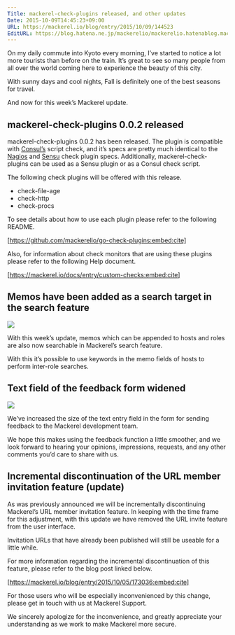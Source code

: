 ```yaml
---
Title: mackerel-check-plugins released, and other updates
Date: 2015-10-09T14:45:23+09:00
URL: https://mackerel.io/blog/entry/2015/10/09/144523
EditURL: https://blog.hatena.ne.jp/mackerelio/mackerelio.hatenablog.mackerel.io/atom/entry/6653458415123996297
---
```


On my daily commute into Kyoto every morning, I’ve started to notice a lot more tourists than before on the train. It’s great to see so many people from all over the world coming here to experience the beauty of this city.

With sunny days and cool nights, Fall is definitely one of the best seasons for travel.

And now for this week’s Mackerel update.

## mackerel-check-plugins 0.0.2 released

mackerel-check-plugins 0.0.2 has been released.
The plugin is compatible with [Consul’s](https://www.consul.io/) script check, and it’s specs are pretty much identical to the [Nagios](https://www.nagios.org/) and [Sensu](https://sensuapp.org/) check plugin specs. Additionally, mackerel-check-plugins can be used as a Sensu plugin or as a Consul check script.

The following check plugins will be offered with this release.

- check-file-age
- check-http
- check-procs

To see details about how to use each plugin please refer to the following README.

[https://github.com/mackerelio/go-check-plugins:embed:cite]

Also, for information about check monitors that are using these plugins please refer to the following Help document.

[https://mackerel.io/docs/entry/custom-checks:embed:cite]


## Memos have been added as a search target in the search feature

![](https://cdn-ak.f.st-hatena.com/images/fotolife/m/mackerelio/20160319/20160319191200.png) 

With this week’s update, memos which can be appended to hosts and roles are also now searchable in Mackerel’s search feature.

With this it’s possible to use keywords in the memo fields of hosts to perform inter-role searches. 

## Text field of the feedback form widened

![](https://cdn-ak.f.st-hatena.com/images/fotolife/m/mackerelio/20160319/20160319191156.png) 

We’ve increased the size of the text entry field in the form for sending feedback to the Mackerel development team.

We hope this makes using the feedback function a little smoother, and we look forward to hearing your opinions, impressions, requests, and any other comments you’d care to share with us.	

## Incremental discontinuation of the URL member invitation feature (update)

As was previously announced we will be incrementally discontinuing Mackerel’s URL member invitation feature. In keeping with the time frame for this adjustment, with this update we have removed the URL invite feature from the user interface. 

Invitation URLs that have already been published will still be useable for a little while.

For more information regarding the incremental discontinuation of this feature, please refer to the blog post linked below.

[https://mackerel.io/blog/entry/2015/10/05/173036:embed:cite]

For those users who will be especially inconvenienced by this change, please get in touch with us at Mackerel Support.

We sincerely apologize for the inconvenience, and greatly appreciate your understanding as we work to make Mackerel more secure.
